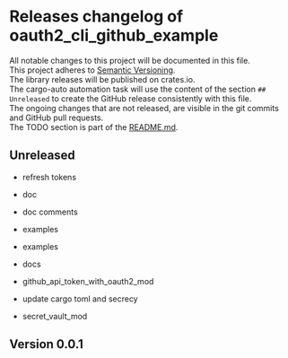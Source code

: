 # Releases changelog of oauth2_cli_github_example

All notable changes to this project will be documented in this file.  
This project adheres to [Semantic Versioning](https://semver.org/spec/v2.0.0.html).  
The library releases will be published on crates.io.  
The cargo-auto automation task will use the content of the section `## Unreleased` to create
the GitHub release consistently with this file.  
The ongoing changes that are not released, are visible in the git commits and GitHub pull requests.  
The TODO section is part of the [README.md](https://github.com/bestia-dev/oauth2_cli_github_example).  

## Unreleased

- refresh tokens

- doc

- doc comments

- examples

- examples

- docs

- github_api_token_with_oauth2_mod

- update cargo toml and secrecy

- secret_vault_mod

## Version 0.0.1

